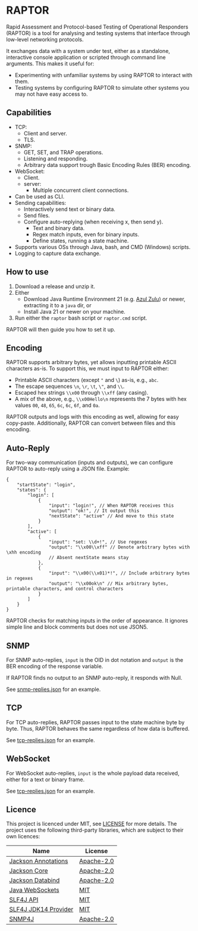 # RAPTOR
Rapid Assessment and Protocol-based Testing of Operational Responders (RAPTOR) is a tool for analysing and testing systems that interface through low-level networking protocols.

It exchanges data with a system under test, either as a standalone, interactive console application or scripted through command line arguments. This makes it useful for:

- Experimenting with unfamiliar systems by using RAPTOR to interact with them.
- Testing systems by configuring RAPTOR to simulate other systems you may not have easy access to.

## Capabilities

- TCP:
  - Client and server.
  - TLS.
- SNMP:
  - GET, SET, and TRAP operations.
  - Listening and responding.
  - Arbitrary data support trough Basic Encoding Rules (BER) encoding.
- WebSocket:
  - Client.
  - server:
    - Multiple concurrent client connections.
- Can be used as CLI.
- Sending capabilities:
  - Interactively send text or binary data.
  - Send files.
  - Configure auto-replying (when receiving x, then send y).
    - Text and binary data.
    - Regex match inputs, even for binary inputs.
    - Define states, running a state machine.
- Supports various OSs through Java, bash, and CMD (Windows) scripts.
- Logging to capture data exchange.

## How to use
1. Download a release and unzip it.
2. Either
   - Download Java Runtime Environment 21 (e.g. [Azul Zulu](https://www.azul.com/downloads/?version=java-21-lts&package=jre#zulu)) or newer, extracting it to a `java` dir, or
   - Install Java 21 or newer on your machine.
3. Run either the `raptor` bash script or `raptor.cmd` script.

RAPTOR will then guide you how to set it up.

## Encoding
RAPTOR supports arbitrary bytes, yet allows inputting printable ASCII characters as-is. To support this, we must input to RAPTOR either:
- Printable ASCII characters (except `"` and `\`) as-is, e.g., `abc`.
- The escape sequences `\n`, `\r`, `\t`, `\"`, and `\\`. 
- Escaped hex strings `\\x00` through `\\xff` (any casing).
- A mix of the above, e.g., `\\x00Hello\n` represents the 7 bytes with hex values `00`, `48`, `65`, `6c`, `6c`, `6f`, and `0a`.

RAPTOR outputs and logs with this encoding as well, allowing for easy copy-paste. Additionally, RAPTOR can convert between files and this encoding.

## Auto-Reply

For two-way communication (inputs and outputs), we can configure RAPTOR to auto-reply using a JSON file. Example:
```json5
{
    "startState": "login",
    "states": {
        "login": [
            {
                "input": "login!", // When RAPTOR receives this
                "output": "ok!", // It output this
                "nextState": "active" // And move to this state
            }
        ],
        "active": [
            {
                "input": "set: \\d+!", // Use regexes
                "output": "\\x00\\xff" // Denote arbitrary bytes with \xhh encoding
                // Absent nextState means stay
            },
            {
                "input": "\\x00(\\x01)*!", // Include arbitrary bytes in regexes
                "output": "\\x00ok\n" // Mix arbitrary bytes, printable characters, and control characters
            }
        ]
    }
}
```
RAPTOR checks for matching inputs in the order of appearance. It ignores simple line and block comments but does not use JSON5.

## SNMP
For SNMP auto-replies, `input` is the OID in dot notation and `output` is the BER encoding of the response variable.

If RAPTOR finds no output to an SNMP auto-reply, it responds with Null.

See [snmp-replies.json](src/main/distributions/snmp-replies.json) for an example.

## TCP
For TCP auto-replies, RAPTOR passes input to the state machine byte by byte. Thus, RAPTOR behaves the same regardless of how data is buffered.

See [tcp-replies.json](src/main/distributions/tcp-replies.json) for an example.

## WebSocket
For WebSocket auto-replies, `input` is the whole payload data received, either for a text or binary frame.

See [tcp-replies.json](src/main/distributions/tcp-replies.json) for an example.

## Licence

This project is licenced under MIT, see [LICENSE](LICENSE) for more details. The project uses the following third-party libraries, which are subject to their own licences:

| Name                                                                    | License                                                  |
|-------------------------------------------------------------------------|----------------------------------------------------------|
| [Jackson Annotations](https://github.com/FasterXML/jackson-annotations) | [Apache-2.0](https://opensource.org/licenses/Apache-2.0) |
| [Jackson Core](https://github.com/FasterXML/jackson-core)               | [Apache-2.0](https://opensource.org/licenses/Apache-2.0) |
| [Jackson Databind](https://github.com/FasterXML/jackson-databind)       | [Apache-2.0](https://opensource.org/licenses/Apache-2.0) |
| [Java WebSockets](https://github.com/TooTallNate/Java-WebSocket)        | [MIT](https://opensource.org/license/mit)                |
| [SLF4J API](https://www.slf4j.org)                                      | [MIT](https://opensource.org/license/mit)                |
| [SLF4J JDK14 Provider](https://www.slf4j.org)                           | [MIT](https://opensource.org/license/mit)                |
| [SNMP4J](https://www.snmp4j.org)                                        | [Apache-2.0](https://opensource.org/licenses/Apache-2.0) |
